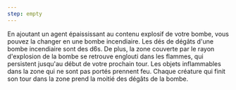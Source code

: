 ```yaml
---
step: empty
---
```

En ajoutant un agent épaississant au contenu explosif de votre bombe, vous pouvez la changer en une bombe incendiaire. Les dés de dégâts d'une bombe incendiaire sont des d6s. De plus, la zone couverte par le rayon d'explosion de la bombe se retrouve englouti dans les flammes, qui persistent jusqu'au début de votre prochain tour. Les objets inflammables dans la zone qui ne sont pas portés prennent feu. Chaque créature qui finit son tour dans la zone prend la moitié des dégâts de la bombe.